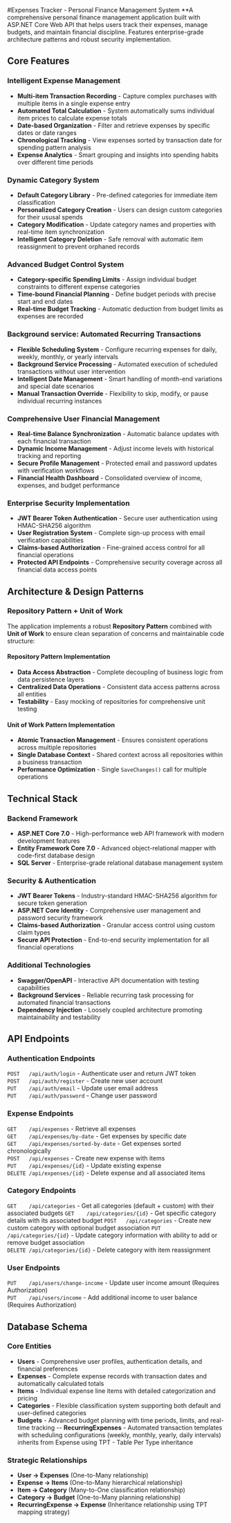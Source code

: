 #Expenses Tracker - Personal Finance Management System
**A comprehensive personal finance management application built with ASP.NET Core Web API that helps users track their expenses, manage budgets, and maintain financial discipline. Features enterprise-grade architecture patterns and robust security implementation.

## Core Features

### Intelligent Expense Management
- **Multi-item Transaction Recording** - Capture complex purchases with multiple items in a single expense entry
- **Automated Total Calculation** - System automatically sums individual item prices to calculate expense totals
- **Date-based Organization** - Filter and retrieve expenses by specific dates or date ranges
- **Chronological Tracking** - View expenses sorted by transaction date for spending pattern analysis
- **Expense Analytics** - Smart grouping and insights into spending habits over different time periods

### Dynamic Category System
- **Default Category Library** - Pre-defined categories for immediate item classification
- **Personalized Category Creation** - Users can design custom categories for their ususal spends
- **Category Modification** - Update category names and properties with real-time item synchronization
- **Intelligent Category Deletion** - Safe removal with automatic item reassignment to prevent orphaned records

### Advanced Budget Control System
- **Category-specific Spending Limits** - Assign individual budget constraints to different expense categories
- **Time-bound Financial Planning** - Define budget periods with precise start and end dates
- **Real-time Budget Tracking** - Automatic deduction from budget limits as expenses are recorded

### Background service: Automated Recurring Transactions
- **Flexible Scheduling System** - Configure recurring expenses for daily, weekly, monthly, or yearly intervals
- **Background Service Processing** - Automated execution of scheduled transactions without user intervention
- **Intelligent Date Management** - Smart handling of month-end variations and special date scenarios
- **Manual Transaction Override** - Flexibility to skip, modify, or pause individual recurring instances

### Comprehensive User Financial Management
- **Real-time Balance Synchronization** - Automatic balance updates with each financial transaction
- **Dynamic Income Management** - Adjust income levels with historical tracking and reporting
- **Secure Profile Management** - Protected email and password updates with verification workflows
- **Financial Health Dashboard** - Consolidated overview of income, expenses, and budget performance

### Enterprise Security Implementation
- **JWT Bearer Token Authentication** - Secure user authentication using HMAC-SHA256 algorithm
- **User Registration System** - Complete sign-up process with email verification capabilities
- **Claims-based Authorization** - Fine-grained access control for all financial operations
- **Protected API Endpoints** - Comprehensive security coverage across all financial data access points

## Architecture & Design Patterns

### Repository Pattern + Unit of Work
The application implements a robust **Repository Pattern** combined with **Unit of Work** to ensure clean separation of concerns and maintainable code structure:

#### Repository Pattern Implementation
- **Data Access Abstraction** - Complete decoupling of business logic from data persistence layers
- **Centralized Data Operations** - Consistent data access patterns across all entities
- **Testability** - Easy mocking of repositories for comprehensive unit testing

#### Unit of Work Pattern Implementation
- **Atomic Transaction Management** - Ensures consistent operations across multiple repositories
- **Single Database Context** - Shared context across all repositories within a business transaction
- **Performance Optimization** - Single `SaveChanges()` call for multiple operations

## Technical Stack

### Backend Framework
- **ASP.NET Core 7.0** - High-performance web API framework with modern development features
- **Entity Framework Core 7.0** - Advanced object-relational mapper with code-first database design
- **SQL Server** - Enterprise-grade relational database management system

### Security & Authentication
- **JWT Bearer Tokens** - Industry-standard HMAC-SHA256 algorithm for secure token generation
- **ASP.NET Core Identity** - Comprehensive user management and password security framework
- **Claims-based Authorization** - Granular access control using custom claim types
- **Secure API Protection** - End-to-end security implementation for all financial operations

### Additional Technologies
- **Swagger/OpenAPI** - Interactive API documentation with testing capabilities
- **Background Services** - Reliable recurring task processing for automated financial transactions
- **Dependency Injection** - Loosely coupled architecture promoting maintainability and testability

## API Endpoints

### Authentication Endpoints
`POST   /api/auth/login`        - Authenticate user and return JWT token  
`POST   /api/auth/register`     - Create new user account  
`PUT    /api/auth/email`        - Update user email address  
`PUT    /api/auth/password`     - Change user password

### Expense Endpoints
`GET    /api/expenses`                   - Retrieve all expenses  
`GET    /api/expenses/by-date`           - Get expenses by specific date  
`GET    /api/expenses/sorted-by-date`    - Get expenses sorted chronologically  
`POST   /api/expenses`                   - Create new expense with items  
`PUT    /api/expenses/{id}`              - Update existing expense  
`DELETE /api/expenses/{id}`              - Delete expense and all associated items

### Category Endpoints
`GET    /api/categories`                 - Get all categories (default + custom) with their associated budgets
`GET    /api/categories/{id}`            - Get specific category details with its associated budget
`POST   /api/categories`                 - Create new custom category with optional budget association
`PUT    /api/categories/{id}`            - Update category information with ability to add or remove budget association  
`DELETE /api/categories/{id}`            - Delete category with item reassignment

### User Endpoints
`PUT    /api/users/change-income`        - Update user income amount (Requires Authorization)  
`PUT    /api/users/income`               - Add additional income to user balance (Requires Authorization)

## Database Schema

### Core Entities
- **Users** - Comprehensive user profiles, authentication details, and financial preferences
- **Expenses** - Complete expense records with transaction dates and automatically calculated totals
- **Items** - Individual expense line items with detailed categorization and pricing
- **Categories** - Flexible classification system supporting both default and user-defined categories
- **Budgets** - Advanced budget planning with time periods, limits, and real-time tracking
-- **RecurringExpenses** - Automated transaction templates with scheduling configurations (weekly, monthly, yearly, daily intervals) inherits from Expense using TPT - Table Per Type inheritance

### Strategic Relationships
- **User → Expenses** (One-to-Many relationship)
- **Expense → Items** (One-to-Many hierarchical relationship) 
- **Item → Category** (Many-to-One classification relationship)
- **Category → Budget** (One-to-Many planning relationship)
- **RecurringExpense → Expense** (Inheritance relationship using TPT mapping strategy)